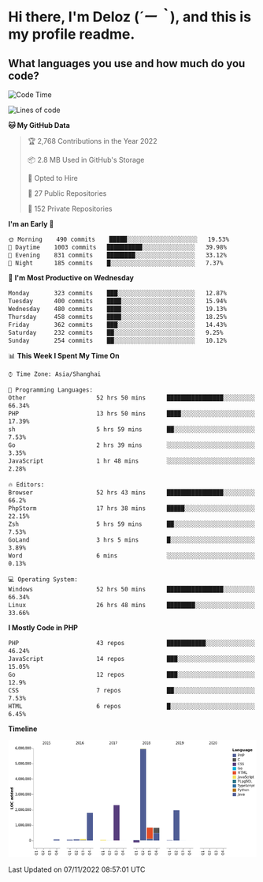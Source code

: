 # **Hi there, I'm Deloz (*´ー｀*), and this is my profile readme.**
<!--  [![Profile views](https://gpvc.arturio.dev/dank-del)](https://github.com/dank-del) -->
## **What languages you use and how much do you code?**

<!--START_SECTION:waka-->
![Code Time](http://img.shields.io/badge/Code%20Time-259%20hrs%2021%20mins-blue)

![Lines of code](https://img.shields.io/badge/From%20Hello%20World%20I%27ve%20Written-14%20Million%20lines%20of%20code-blue)

**🐱 My GitHub Data** 

> 🏆 2,768 Contributions in the Year 2022
 > 
> 📦 2.8 MB Used in GitHub's Storage 
 > 
> 💼 Opted to Hire
 > 
> 📜 27 Public Repositories 
 > 
> 🔑 152 Private Repositories  
 > 
**I'm an Early 🐤** 

```text
🌞 Morning    490 commits    █████░░░░░░░░░░░░░░░░░░░░   19.53% 
🌆 Daytime    1003 commits   ██████████░░░░░░░░░░░░░░░   39.98% 
🌃 Evening    831 commits    ████████░░░░░░░░░░░░░░░░░   33.12% 
🌙 Night      185 commits    █░░░░░░░░░░░░░░░░░░░░░░░░   7.37%

```
📅 **I'm Most Productive on Wednesday** 

```text
Monday       323 commits    ███░░░░░░░░░░░░░░░░░░░░░░   12.87% 
Tuesday      400 commits    ████░░░░░░░░░░░░░░░░░░░░░   15.94% 
Wednesday    480 commits    ████░░░░░░░░░░░░░░░░░░░░░   19.13% 
Thursday     458 commits    ████░░░░░░░░░░░░░░░░░░░░░   18.25% 
Friday       362 commits    ███░░░░░░░░░░░░░░░░░░░░░░   14.43% 
Saturday     232 commits    ██░░░░░░░░░░░░░░░░░░░░░░░   9.25% 
Sunday       254 commits    ██░░░░░░░░░░░░░░░░░░░░░░░   10.12%

```


📊 **This Week I Spent My Time On** 

```text
⌚︎ Time Zone: Asia/Shanghai

💬 Programming Languages: 
Other                    52 hrs 50 mins      ████████████████░░░░░░░░░   66.34% 
PHP                      13 hrs 50 mins      ████░░░░░░░░░░░░░░░░░░░░░   17.39% 
sh                       5 hrs 59 mins       ██░░░░░░░░░░░░░░░░░░░░░░░   7.53% 
Go                       2 hrs 39 mins       ░░░░░░░░░░░░░░░░░░░░░░░░░   3.35% 
JavaScript               1 hr 48 mins        ░░░░░░░░░░░░░░░░░░░░░░░░░   2.28%

🔥 Editors: 
Browser                  52 hrs 43 mins      ████████████████░░░░░░░░░   66.2% 
PhpStorm                 17 hrs 38 mins      █████░░░░░░░░░░░░░░░░░░░░   22.15% 
Zsh                      5 hrs 59 mins       ██░░░░░░░░░░░░░░░░░░░░░░░   7.53% 
GoLand                   3 hrs 5 mins        █░░░░░░░░░░░░░░░░░░░░░░░░   3.89% 
Word                     6 mins              ░░░░░░░░░░░░░░░░░░░░░░░░░   0.13%

💻 Operating System: 
Windows                  52 hrs 50 mins      ████████████████░░░░░░░░░   66.34% 
Linux                    26 hrs 48 mins      ████████░░░░░░░░░░░░░░░░░   33.66%

```

**I Mostly Code in PHP** 

```text
PHP                      43 repos            ███████████░░░░░░░░░░░░░░   46.24% 
JavaScript               14 repos            ███░░░░░░░░░░░░░░░░░░░░░░   15.05% 
Go                       12 repos            ███░░░░░░░░░░░░░░░░░░░░░░   12.9% 
CSS                      7 repos             ██░░░░░░░░░░░░░░░░░░░░░░░   7.53% 
HTML                     6 repos             █░░░░░░░░░░░░░░░░░░░░░░░░   6.45%

```


**Timeline**

![Chart not found](https://raw.githubusercontent.com/deloz/deloz/main/charts/bar_graph.png) 


 Last Updated on 07/11/2022 08:57:01 UTC
<!--END_SECTION:waka-->
